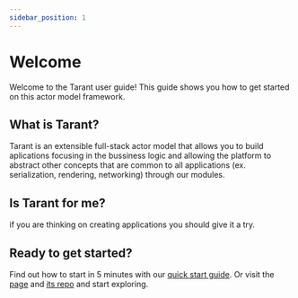 ```yaml
---
sidebar_position: 1
---
```

# Welcome

Welcome to the Tarant user guide! This guide shows you how to get started on this actor model framework.

## What is Tarant?

Tarant is an extensible full-stack actor model that allows you to build aplications focusing in the bussiness logic and allowing the platform to abstract other concepts that are common to all applications (ex. serialization, rendering, networking) through our modules.

## Is Tarant for me?

if you are thinking on creating applications you should give it a try.

## Ready to get started?

Find out how to start in 5 minutes with our [quick start guide](/docs/quick-start). Or visit the [page](https://www.tarant.dev) and [its repo](https://github.com/tarantx) and start exploring.